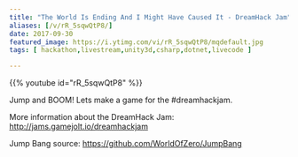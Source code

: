 ```yaml
---
title: "The World Is Ending And I Might Have Caused It - DreamHack Jam"
aliases: [/v/rR_5sqwQtP8/]
date: 2017-09-30
featured_image: https://i.ytimg.com/vi/rR_5sqwQtP8/mqdefault.jpg
tags: [ hackathon,livestream,unity3d,csharp,dotnet,livecode ]

---
```


{{% youtube id="rR_5sqwQtP8" %}}

Jump and BOOM! Lets make a game for the #dreamhackjam.

More information about the DreamHack Jam: http://jams.gamejolt.io/dreamhackjam

Jump Bang source: https://github.com/WorldOfZero/JumpBang